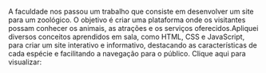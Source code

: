 A faculdade nos passou um trabalho que consiste em desenvolver um site para um zoológico. O objetivo é criar uma plataforma onde os visitantes possam conhecer os animais, as atrações e os serviços oferecidos.Apliquei diversos conceitos aprendidos em sala, como HTML, CSS e JavaScript, para criar um site interativo e informativo, destacando as características de cada espécie e facilitando a navegação para o público.
Clique aqui para visualizar: 

